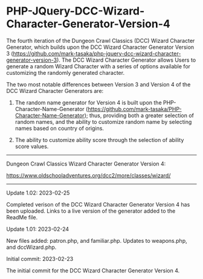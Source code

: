 # PHP-JQuery-DCC-Wizard-Character-Generator-Version-4
The fourth iteration of the Dungeon Crawl Classics (DCC) Wizard Character Generator, which builds upon the DCC Wizard Character Generator Version 3 (https://github.com/mark-tasaka/php-jquery-dcc-wizard-character-generator-version-3). The DCC Wizard Character Generator allows Users to generate a random Wizard Character with a series of options available for customizing the randomly generated character.

The two most notable differences between Version 3 and Version 4 of the DCC Wizard Character Generators are:

1. The random name generator for Version 4 is built upon the PHP-Character-Name-Generator (https://github.com/mark-tasaka/PHP-Character-Name-Generator); thus, providing both a greater selection of random names, and the ability to customize random name by selecting names based on country of origins.

2. The ability to customize ability score through the selection of ability score values.

-------------


Dungeon Crawl Classics Wizard Character Generator Version 4:

https://www.oldschooladventures.org/dcc2/more/classes/wizard/

-----------

Update 1.02: 2023-02-25

Completed verison of the DCC Wizard Character Generator Version 4 has been uploaded.  Links to a live version of the generator added to the ReadMe file.


Update 1.01: 2023-02-24

New files added: patron.php, and familiar.php.  Updates to weapons.php, and dccWizard.php.



Initial commit: 2023-02-23

The initial commit for the DCC Wizard Character Generator Version 4.
